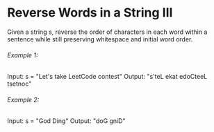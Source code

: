 # Reverse Words in a String III

Given a string s, reverse the order of characters in each word within a sentence while still preserving whitespace and initial word order.

###### Example 1:

Input: s = "Let's take LeetCode contest"
Output: "s'teL ekat edoCteeL tsetnoc"

###### Example 2:

Input: s = "God Ding"
Output: "doG gniD"